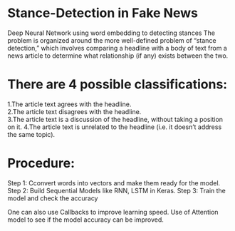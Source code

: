 # Stance-Detection in Fake News
Deep Neural Network using word embedding to detecting stances
The problem is organized around the more well-defined problem of “stance detection,” which involves comparing a headline with a body of text from a news article to determine what relationship (if any) exists between the two.  
# There are 4 possible classifications:  
1.The article text agrees with the headline.  
2.The article text disagrees with the headline.  
3.The article text is a discussion of the headline, without taking a position on it.
4.The article text is unrelated to the headline (i.e. it doesn’t address the same topic). 
# Procedure:
Step 1: Cconvert words into vectors and make them ready for the model.
Step 2: Build Sequential Models like RNN, LSTM in Keras.
Step 3: Train the model and check the accuracy

One can also use Callbacks to improve learning speed.
Use of Attention model to see if the model accuracy can be improved.
